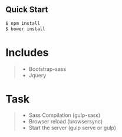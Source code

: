 
## Quick Start

```bash
$ npm install
$ bower install

```

# Includes

> - Bootstrap-sass
> - Jquery


# Task

> - Sass Compilation (gulp-sass)
> - Browser reload (browsersync)
> - Start the server (gulp serve or gulp) 